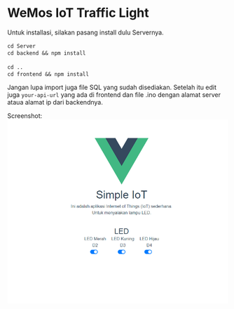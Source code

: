 # WeMos IoT Traffic Light

Untuk installasi, silakan pasang install dulu Servernya.

```
cd Server
cd backend && npm install

cd ..
cd frontend && npm install
```

Jangan lupa import juga file SQL yang sudah disediakan.
Setelah itu edit juga `your-api-url` yang ada di frontend dan file .ino dengan alamat server ataua alamat ip dari backendnya.

Screenshot:
![SS Frontend](simpleIoT.png)
